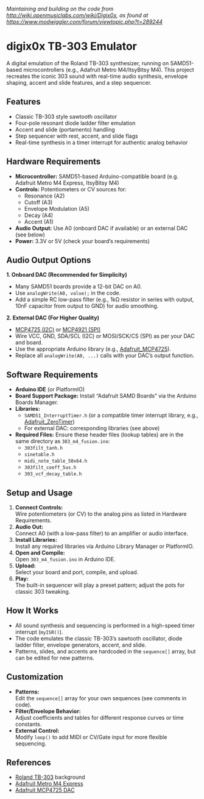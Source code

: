 *Maintaining and building on the code from http://wiki.openmusiclabs.com/wiki/Digix0x, as found at https://www.modwiggler.com/forum/viewtopic.php?t=289244*

# digix0x TB-303 Emulator

A digital emulation of the Roland TB-303 synthesizer, running on SAMD51-based microcontrollers (e.g., Adafruit Metro M4/ItsyBitsy M4). This project recreates the iconic 303 sound with real-time audio synthesis, envelope shaping, accent and slide features, and a step sequencer.

## Features

-   Classic TB-303 style sawtooth oscillator
-   Four-pole resonant diode ladder filter emulation
-   Accent and slide (portamento) handling
-   Step sequencer with rest, accent, and slide flags
-   Real-time synthesis in a timer interrupt for authentic analog behavior

## Hardware Requirements

-   **Microcontroller:**  SAMD51-based Arduino-compatible board (e.g. Adafruit Metro M4 Express, ItsyBitsy M4)
-   **Controls:**  Potentiometers or CV sources for:
    -   Resonance (A2)
    -   Cutoff (A3)
    -   Envelope Modulation (A5)
    -   Decay (A4)
    -   Accent (A1)
-   **Audio Output:**  Use A0 (onboard DAC if available) or an external DAC (see below)
-   **Power:**  3.3V or 5V (check your board’s requirements)

## Audio Output Options

**1. Onboard DAC (Recommended for Simplicity)**

-   Many SAMD51 boards provide a 12-bit DAC on A0.
-   Use `analogWrite(A0, value);`  in the code.
-   Add a simple RC low-pass filter (e.g., 1kΩ resistor in series with output, 10nF capacitor from output to GND) for audio smoothing.

**2. External DAC (For Higher Quality)**

-   [MCP4725 (I2C)](https://www.adafruit.com/product/935)  or [MCP4921 (SPI)](https://www.adafruit.com/product/882)
-   Wire VCC, GND, SDA/SCL (I2C) or MOSI/SCK/CS (SPI) as per your DAC and board.
-   Use the appropriate Arduino library (e.g., [Adafruit_MCP4725](https://github.com/adafruit/Adafruit_MCP4725)).
-   Replace all `analogWrite(A0, ...)`  calls with your DAC’s output function.

## Software Requirements

-   **Arduino IDE**  (or PlatformIO)
-   **Board Support Package:**  Install “Adafruit SAMD Boards” via the Arduino Boards Manager.
-   **Libraries:**
    -   `SAMD51_InterruptTimer.h`  (or a compatible timer interrupt library, e.g., [Adafruit_ZeroTimer](https://github.com/adafruit/Adafruit_ZeroTimer))
    -   For external DAC: corresponding libraries (see above)
-   **Required Files:**  Ensure these header files (lookup tables) are in the same directory as `303_m4_fusion.ino`:
    -   `303filt_tanh.h`
    -   `sinetable.h`
    -   `midi_note_table_50x64.h`
    -   `303filt_coeff_5us.h`
    -   `303_vcf_decay_table.h`

## Setup and Usage

1.  **Connect Controls:**  
    Wire potentiometers (or CV) to the analog pins as listed in Hardware Requirements.
2.  **Audio Out:**  
    Connect A0 (with a low-pass filter) to an amplifier or audio interface.
3.  **Install Libraries:**  
    Install any required libraries via Arduino Library Manager or PlatformIO.
4.  **Open and Compile:**  
    Open `303_m4_fusion.ino`  in Arduino IDE.
5.  **Upload:**  
    Select your board and port, compile, and upload.
6.  **Play:**  
    The built-in sequencer will play a preset pattern; adjust the pots for classic 303 tweaking.

## How It Works

-   All sound synthesis and sequencing is performed in a high-speed timer interrupt (`myISR()`).
-   The code emulates the classic TB-303’s sawtooth oscillator, diode ladder filter, envelope generators, accent, and slide.
-   Patterns, slides, and accents are hardcoded in the `sequence[]`  array, but can be edited for new patterns.

## Customization

-   **Patterns:**  
    Edit the `sequence[]`  array for your own sequences (see comments in code).
-   **Filter/Envelope Behavior:**  
    Adjust coefficients and tables for different response curves or time constants.
-   **External Control:**  
    Modify `loop()`  to add MIDI or CV/Gate input for more flexible sequencing.

## References

-   [Roland TB-303](https://en.wikipedia.org/wiki/Roland_TB-303)  background
-   [Adafruit Metro M4 Express](https://www.adafruit.com/product/3382)
-   [Adafruit MCP4725 DAC](https://www.adafruit.com/product/935)
